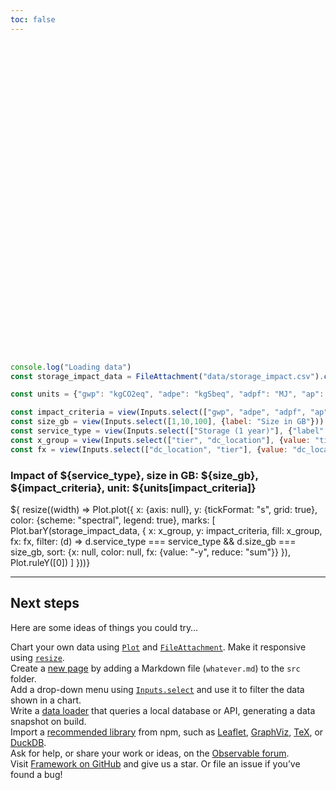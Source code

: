```yaml
---
toc: false
---
```


<style>

.hero {
  display: flex;
  flex-direction: column;
  align-items: center;
  font-family: var(--sans-serif);
  margin: 4rem 0 8rem; text-wrap: balance;
  text-align: center;
}

.hero h1 {
  margin: 2rem 0;
  max-width: none;
  font-size: 14vw;
  font-weight: 900;
  line-height: 1;
  background: linear-gradient(30deg, var(--theme-foreground-focus), currentColor);
  -webkit-background-clip: text;
  -webkit-text-fill-color: transparent;
  background-clip: text;
}

.hero h2 {
  margin: 0;
  max-width: 34em;
  font-size: 20px;
  font-style: initial;
  font-weight: 500;
  line-height: 1.5;
  color: var(--theme-foreground-muted);
}

@media (min-width: 640px) {
  .hero h1 {
    font-size: 90px;
  }
}

</style>

<div class="hero">
  <h1>Impacts SAAS &amp; IAAS</h1>
</div>

```js
console.log("Loading data")
const storage_impact_data = FileAttachment("data/storage_impact.csv").csv({typed: true})

const units = {"gwp": "kgCO2eq", "adpe": "kgSbeq", "adpf": "MJ", "ap": "", "ctue": "ctue", "ir": "kBqU235eq", "pm": "Disease occurence", "pocp": "kgNMVOCeq", "mips": "kg", "wp": "kg", "pe": "MJ", "fe": "MJ"}

const impact_criteria = view(Inputs.select(["gwp", "adpe", "adpf", "ap", "ctue", "ir", "pm", "pocp", "mips", "wp", "pe", "fe"], {unique: true, value: "1", label: "Impact criteria"}));
const size_gb = view(Inputs.select([1,10,100], {label: "Size in GB"}))
const service_type = view(Inputs.select(["Storage (1 year)"], {"label": "Service Type'"}))
const x_group = view(Inputs.select(["tier", "dc_location"], {value: "tier", label: "X grouping by"}))
const fx = view(Inputs.select(["dc_location", "tier"], {value: "dc_location", label: "fx grouping"}))
```

<h3>Impact of ${service_type}, size in GB: ${size_gb}, ${impact_criteria}, unit: ${units[impact_criteria]}</h3>
<div class="grid grid-cols-1">
  <div class="card">${
    resize((width) => Plot.plot({
      x: {axis: null},
      y: {tickFormat: "s", grid: true},
      color: {scheme: "spectral", legend: true},
      marks: [
        Plot.barY(storage_impact_data, {
          x: x_group,
          y: impact_criteria,
          fill: x_group,
          fx: fx,
          filter: (d) => d.service_type === service_type && d.size_gb === size_gb,
          sort: {x: null, color: null, fx: {value: "-y", reduce: "sum"}}
        }),
        Plot.ruleY([0])
      ]
    }))}
</div>
</div>

---

## Next steps

Here are some ideas of things you could try…

<div class="grid grid-cols-4">
  <div class="card">
    Chart your own data using <a href="https://observablehq.com/framework/lib/plot"><code>Plot</code></a> and <a href="https://observablehq.com/framework/files"><code>FileAttachment</code></a>. Make it responsive using <a href="https://observablehq.com/framework/display#responsive-display"><code>resize</code></a>.
  </div>
  <div class="card">
    Create a <a href="https://observablehq.com/framework/project-structure">new page</a> by adding a Markdown file (<code>whatever.md</code>) to the <code>src</code> folder.
  </div>
  <div class="card">
    Add a drop-down menu using <a href="https://observablehq.com/framework/inputs/select"><code>Inputs.select</code></a> and use it to filter the data shown in a chart.
  </div>
  <div class="card">
    Write a <a href="https://observablehq.com/framework/loaders">data loader</a> that queries a local database or API, generating a data snapshot on build.
  </div>
  <div class="card">
    Import a <a href="https://observablehq.com/framework/imports">recommended library</a> from npm, such as <a href="https://observablehq.com/framework/lib/leaflet">Leaflet</a>, <a href="https://observablehq.com/framework/lib/dot">GraphViz</a>, <a href="https://observablehq.com/framework/lib/tex">TeX</a>, or <a href="https://observablehq.com/framework/lib/duckdb">DuckDB</a>.
  </div>
  <div class="card">
    Ask for help, or share your work or ideas, on the <a href="https://talk.observablehq.com/">Observable forum</a>.
  </div>
  <div class="card">
    Visit <a href="https://github.com/observablehq/framework">Framework on GitHub</a> and give us a star. Or file an issue if you’ve found a bug!
  </div>
</div>
